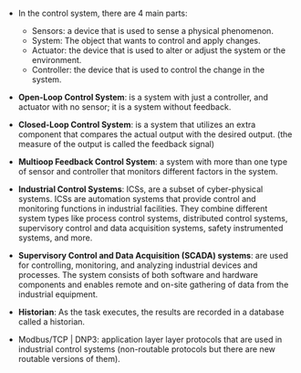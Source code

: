 - In the control system, there are 4 main parts:
  - Sensors: a device that is used to sense a physical phenomenon.
  - System: The object that wants to control and apply changes.
  - Actuator: the device that is used to alter or adjust the system or the environment. 
  - Controller: the device that is used to control the change in the system.

- **Open-Loop Control System**: is a system with just a controller, and actuator with no sensor; it is a system without feedback.
  
- **Closed-Loop Control System**: is a system that utilizes an extra component that compares the actual output with the desired output. (the measure of the output is called the feedback signal)

- **Multioop Feedback Control System**: a system with more than one type of sensor and controller that monitors different factors in the system.

- **Industrial Control Systems**:  ICSs, are a subset of cyber-physical systems.  ICSs are automation systems that provide control and monitoring functions in industrial facilities. They combine
different system types like process control systems, distributed control systems, supervisory control and data acquisition systems, safety instrumented systems, and more.

- **Supervisory Control and Data Acquisition (SCADA) systems**: are used for controlling, monitoring, and analyzing industrial devices and processes. The system consists of both software and hardware components and enables remote and on-site gathering of data from the industrial equipment.

- **Historian**: As the task executes, the results are recorded in a database called a historian.

- Modbus/TCP | DNP3: application layer layer protocols that are used in industrial control systems (non-routable protocols but there are new routable versions of them). 
